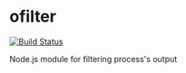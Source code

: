 # ofilter
[![Build Status](https://travis-ci.org/pankrator/ofilter.svg?branch=master)](https://travis-ci.org/pankrator/ofilter)


Node.js module for filtering process's output
